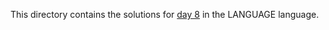 This directory contains the solutions for [day 8](http://adventofcode.com/2016/day/8) in the LANGUAGE language.
